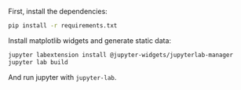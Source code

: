 First, install the dependencies:

```bash
pip install -r requirements.txt
```

Install matplotlib widgets and generate static data:

```bash
jupyter labextension install @jupyter-widgets/jupyterlab-manager
jupyter lab build
```

And run jupyter with `jupyter-lab`.

